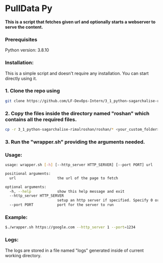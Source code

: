 # PullData Py

**This is a script that fetches given url and optionally starts a webserver to serve the content.**

### Prerequisites

Python version: 3.8.10

### Installation:

This is a simple script and doesn't require any installation. You can start directly using it.

### 1. Clone the repo using

```bash
git clone https://github.com/LF-DevOps-Intern/3_1_python-sagarchalise-rimalroshan.git
```

### 2. Copy the files inside the directory named "roshan" which contains all the required files.

```bash
cp -r 3_1_python-sagarchalise-rimalroshan/roshan/* <your_custom_folder>
```

### 3. Run the "wrapper.sh" providing the arguments needed.

### Usage:

```bash
usage: wrapper.sh [-h] [--http_server HTTP_SERVER] [--port PORT] url

positional arguments:
  url                   the url of the page to fetch

optional arguments:
  -h, --help            show this help message and exit
  --http_server HTTP_SERVER
                        setup an http server if specified. Specify 0 or 1
  --port PORT           port for the server to run
```

### Example:

```bash
$./wrapper.sh https://google.com --http_server 1 --port=1234

```

### Logs:

The logs are stored in a file named "logs" generated inside of current working directory.

